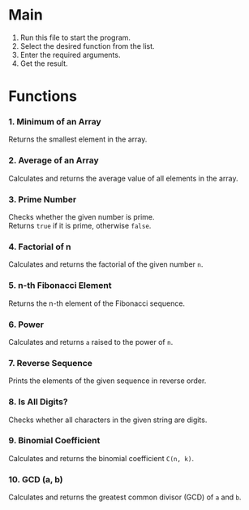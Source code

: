 # Main
1. Run this file to start the program.
2. Select the desired function from the list.
3. Enter the required arguments.
4. Get the result.

# Functions

### 1. Minimum of an Array
Returns the smallest element in the array.

### 2. Average of an Array
Calculates and returns the average value of all elements in the array.

### 3. Prime Number
Checks whether the given number is prime.  
Returns `true` if it is prime, otherwise `false`.

### 4. Factorial of n
Calculates and returns the factorial of the given number `n`.

### 5. n-th Fibonacci Element
Returns the n-th element of the Fibonacci sequence.

### 6. Power
Calculates and returns `a` raised to the power of `n`.

### 7. Reverse Sequence
Prints the elements of the given sequence in reverse order.

### 8. Is All Digits?
Checks whether all characters in the given string are digits.

### 9. Binomial Coefficient
Calculates and returns the binomial coefficient `C(n, k)`.

### 10. GCD (a, b)
Calculates and returns the greatest common divisor (GCD) of `a` and `b`.
